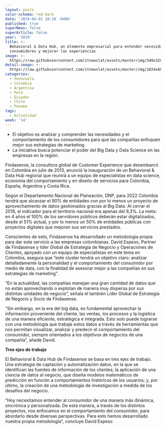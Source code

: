 ```yaml
---
layout: posts
color-schema: red-dark
date: '2019-04-01 10:38 -0400'
published: true
superNews: false
superArticle: false
year: '2019'
title: >-
  Behavioral & Data Hub, un elemento empresarial para entender necesidades de
  consumidores y mejorar las experiencias
image: >-
  https://raw.githubusercontent.com/itnewslat/assets/master/img/540x320/oficina-p.jpg
detail-image: >-
  https://raw.githubusercontent.com/itnewslat/assets/master/img/1024x680/Oficina-g.jpg
categories:
  - Venezuela
  - Colombia
  - Argentina
  - Perú
  - Ecuador
  - Chile
  - Panama
tags:
  - Actualidad
week: '14'
---
```

- El objetivo es analizar y comprender las necesidades y el comportamiento de los consumidores para que las compañías enfoquen mejor sus estrategias de marketing.
- La iniciativa busca potenciar el poder del Big Data y Data Science en las empresas en la región.
 
Findasense, la consultora global de Customer Experience que desembarcó en Colombia en julio de 2013, anunció la inauguración de un Behavioral & Data Hub regional que reunirá a un equipo de especialistas en data science, economía del comportamiento y en diseño de servicios para Colombia, España, Argentina y Costa Rica.
 
Según el Departamento Nacional de Planeación, DNP, para 2022 Colombia tendrá que alcanzar el 90% de entidades con por lo menos un proyecto de aprovechamiento de datos gestionados gracias al Big Data. Al cerrar el 2018, el indicador para el territorio nacional era apenas del 9,3%. La meta: en 4 años el 100% de los servidores públicos deberán estar digitalizados, desde el 51% actual, y por lo menos un 50% de entidades públicas con proyectos digitales que mejoren sus servicios prestados. 
 
Conscientes de esto, Findasense ha desarrollado un metodologia propia para dar este servicio a las empresas colombianas. David Espeso, Partner de Findasense y líder Global de Estrategia de Negocio y Operaciones de Clientes, apoyado con un equipo de especialistas en este tema en Colombia, asegura que “este cluster tendrá un objetivo claro: analizar detalladamente la personalidad y el comportamiento del consumidor por medio de data, con la finalidad de asesorar mejor a las compañías en sus estrategias de marketing”. 
 
“En la actualidad, las compañías manejan una gran cantidad de datos que no están aprovechando o explotan de manera muy dispersa por sus distintas unidades de negocio”, señala el también Líder Global de Estrategia de Negocio y Socio de Findasense. 
 
“Sin embargo, en la era del big data, es fundamental aprovechar la información proveniente del cliente, las ventas, los procesos y la logística de una manera eficiente, estratégica e integrada. Esto solo puede lograrse con una metodología que trabaje estos datos a través de herramientas que nos permitan visualizar, analizar y predecir el comportamiento del consumidor, siempre orientados a los objetivos de negocios de una compañía”, añade David.
 
**Tres ejes de trabajo**

El Behavioral & Data Hub de Findasense se basa en tres ejes de trabajo. Una estrategia de captación y automatización datos, en la que se identifican las fuentes de información de los clientes; la aplicación de una ciencia de datos al negocio, que diseña modelos matemáticos de predicción en función a comportamientos históricos de los usuarios; y, por último, la creación de una metodología de investigación a medida de los desafíos del negocio.
 
“Hoy necesitamos entender al consumidor de una manera más dinámica, sincrónica y personalizada. De esta manera, a través de los distintos proyectos, nos enfocamos en el comportamiento del consumidor, para abordarlo desde diversas perspectivas. Para esto hemos desarrollado nuestra propia metodología”, concluye David Espeso